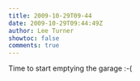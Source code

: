 ```yaml
---
title: 2009-10-29T09-44
date: 2009-10-29T09:44:49Z
author: Lee Turner
showtoc: false
comments: true
---
```


Time to start emptying the garage :-(

